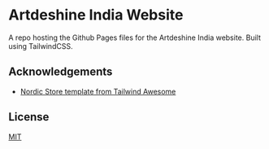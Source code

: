 # Artdeshine India Website

A repo hosting the Github Pages files for the Artdeshine India website. Built using TailwindCSS.

## Acknowledgements

 - [Nordic Store template from Tailwind Awesome](https://www.tailwindawesome.com/resources/nordic-store)

## License

[MIT](https://choosealicense.com/licenses/mit/)

